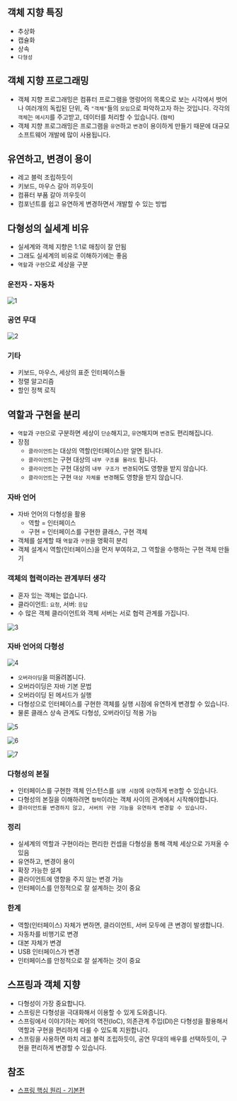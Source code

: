 ## 객체 지향 특징
* 추상화
* 캡슐화
* 상속
* ```다형성```

## 객체 지향 프로그래밍
* 객체 지향 프로그래밍은 컴퓨터 프로그램을 명렁어의 목록으로 보는 시각에서 벗어나 여러개의 독립된 단위, 즉 ```"객체"```들의 ```모임```으로 파악하고자 하는 것입니다. 각각의 ```객체```는 ```메시지```를 주고받고, 데이터를 처리할 수 있습니다. (```협력```)
* 객체 지향 프로그래밍은 프로그램을 ```유연```하고 ```변경```이 용이하게 만들기 때문에 대규모 소프트웨어 개발에 많이 사용됩니다.

## 유연하고, 변경이 용이
* 레고 블럭 조립하듯이
* 키보드, 마우스 갈아 끼우듯이
* 컴퓨터 부품 갈아 끼우듯이
* 컴포넌트를 쉽고 유연하게 변경하면서 개발할 수 있는 방법

## 다형성의 실세계 비유
* 실세계와 객체 지향은 1:1로 매칭이 잘 안됨
* 그래도 실세계의 비유로 이해하기에는 좋음
* ```역할```과 ```구현```으로 세상을 구분

### 운전자 - 자동차   
![1](https://raw.githubusercontent.com/smpark1020/tistory/master/Spring/%5B%EC%8A%A4%ED%94%84%EB%A7%81%20%ED%95%B5%EC%8B%AC%20%EC%9B%90%EB%A6%AC%20-%20%EA%B8%B0%EB%B3%B8%ED%8E%B8%5D%20%EC%A2%8B%EC%9D%80%20%EA%B0%9D%EC%B2%B4%20%EC%A7%80%ED%96%A5%20%ED%94%84%EB%A1%9C%EA%B7%B8%EB%9E%98%EB%B0%8D%EC%9D%B4%EB%9E%80/1.PNG)   

### 공연 무대   
![2](https://raw.githubusercontent.com/smpark1020/tistory/master/Spring/%5B%EC%8A%A4%ED%94%84%EB%A7%81%20%ED%95%B5%EC%8B%AC%20%EC%9B%90%EB%A6%AC%20-%20%EA%B8%B0%EB%B3%B8%ED%8E%B8%5D%20%EC%A2%8B%EC%9D%80%20%EA%B0%9D%EC%B2%B4%20%EC%A7%80%ED%96%A5%20%ED%94%84%EB%A1%9C%EA%B7%B8%EB%9E%98%EB%B0%8D%EC%9D%B4%EB%9E%80/2.PNG)   

### 기타
* 키보드, 마우스, 세상의 표준 인터페이스들
* 정렬 알고리즘
* 할인 정책 로직

## 역할과 구현을 분리
* ```역할```과 ```구현```으로 구분하면 세상이 ```단순```해지고, ```유연```해지며 ```변경```도 편리해집니다.
* 장점
  * ```클라이언트```는 대상의 역할(인터페이스)만 알면 됩니다.
  * ```클라이언트```는 구현 대상의 ```내부 구조를 몰라도``` 됩니다.
  * ```클라이언트```는 구현 대상의 ```내부 구조가 변경```되어도 영향을 받지 않습니다.
  * ```클라이언트```는 구현 ```대상 자체를 변경```해도 영향을 받지 않습니다.

### 자바 언어
* 자바 언어의 다형성을 활용
  * 역할 = 인터페이스
  * 구현 = 인터페이스를 구현한 클래스, 구현 객체
* 객체를 설계할 때 ```역할```과 ```구현```을 명확히 분리
* 객체 설계시 역할(인터페이스)을 먼저 부여하고, 그 역할을 수행하는 구현 객체 만들기

### 객체의 협력이라는 관계부터 생각
* 혼자 있는 객체는 없습니다.
* 클라이언트: ```요청```, 서버: ```응답```
* 수 많은 객체 클라이언트와 객체 서버는 서로 협력 관계를 가집니다.

![3](https://raw.githubusercontent.com/smpark1020/tistory/master/Spring/%5B%EC%8A%A4%ED%94%84%EB%A7%81%20%ED%95%B5%EC%8B%AC%20%EC%9B%90%EB%A6%AC%20-%20%EA%B8%B0%EB%B3%B8%ED%8E%B8%5D%20%EC%A2%8B%EC%9D%80%20%EA%B0%9D%EC%B2%B4%20%EC%A7%80%ED%96%A5%20%ED%94%84%EB%A1%9C%EA%B7%B8%EB%9E%98%EB%B0%8D%EC%9D%B4%EB%9E%80/3.PNG)   

### 자바 언어의 다형성
![4](https://raw.githubusercontent.com/smpark1020/tistory/master/Spring/%5B%EC%8A%A4%ED%94%84%EB%A7%81%20%ED%95%B5%EC%8B%AC%20%EC%9B%90%EB%A6%AC%20-%20%EA%B8%B0%EB%B3%B8%ED%8E%B8%5D%20%EC%A2%8B%EC%9D%80%20%EA%B0%9D%EC%B2%B4%20%EC%A7%80%ED%96%A5%20%ED%94%84%EB%A1%9C%EA%B7%B8%EB%9E%98%EB%B0%8D%EC%9D%B4%EB%9E%80/4.PNG)   
* ```오버라이딩```을 떠올려봅니다.
* 오버라이딩은 자바 기본 문법
* 오버라이딩 된 메서드가 실행
* 다형성으로 인터페이스를 구현한 객체를 실행 시점에 유연하게 변경할 수 있습니다.
* 물론 클래스 상속 관계도 다형성, 오버라이딩 적용 가능

![5](https://raw.githubusercontent.com/smpark1020/tistory/master/Spring/%5B%EC%8A%A4%ED%94%84%EB%A7%81%20%ED%95%B5%EC%8B%AC%20%EC%9B%90%EB%A6%AC%20-%20%EA%B8%B0%EB%B3%B8%ED%8E%B8%5D%20%EC%A2%8B%EC%9D%80%20%EA%B0%9D%EC%B2%B4%20%EC%A7%80%ED%96%A5%20%ED%94%84%EB%A1%9C%EA%B7%B8%EB%9E%98%EB%B0%8D%EC%9D%B4%EB%9E%80/5.PNG)   

![6](https://raw.githubusercontent.com/smpark1020/tistory/master/Spring/%5B%EC%8A%A4%ED%94%84%EB%A7%81%20%ED%95%B5%EC%8B%AC%20%EC%9B%90%EB%A6%AC%20-%20%EA%B8%B0%EB%B3%B8%ED%8E%B8%5D%20%EC%A2%8B%EC%9D%80%20%EA%B0%9D%EC%B2%B4%20%EC%A7%80%ED%96%A5%20%ED%94%84%EB%A1%9C%EA%B7%B8%EB%9E%98%EB%B0%8D%EC%9D%B4%EB%9E%80/6.PNG)   

![7](https://raw.githubusercontent.com/smpark1020/tistory/master/Spring/%5B%EC%8A%A4%ED%94%84%EB%A7%81%20%ED%95%B5%EC%8B%AC%20%EC%9B%90%EB%A6%AC%20-%20%EA%B8%B0%EB%B3%B8%ED%8E%B8%5D%20%EC%A2%8B%EC%9D%80%20%EA%B0%9D%EC%B2%B4%20%EC%A7%80%ED%96%A5%20%ED%94%84%EB%A1%9C%EA%B7%B8%EB%9E%98%EB%B0%8D%EC%9D%B4%EB%9E%80/7.PNG)

### 다형성의 본질
* 인터페이스를 구현한 객체 인스턴스를 ```실행 시점```에 ```유연```하게 ```변경```할 수 있습니다.
* 다형성의 본질을 이해하려면 ```협력```이라는 객체 사이의 관계에서 시작해야합니다.
* ```클라이언트를 변경하지 않고, 서버의 구현 기능을 유연하게 변경할 수 있습니다.```

### 정리
* 실세계의 역할과 구현이라는 편리한 컨셉을 다형성을 통해 객체 세상으로 가져올 수 있음
* 유연하고, 변경이 용이
* 확장 가능한 설계
* 클라이언트에 영향을 주지 않는 변경 가능
* 인터페이스를 안정적으로 잘 설계하는 것이 중요

### 한계
* 역할(인터페이스) 자체가 변하면, 클라이언트, 서버 모두에 큰 변경이 발생합니다.
* 자동차를 비행기로 변경
* 대본 자체가 변경
* USB 인터페이스가 변경
* 인터페이스를 안정적으로 잘 설계하는 것이 중요

## 스프링과 객체 지향
* 다형성이 가장 중요합니다.
* 스프링은 다형성을 극대화해서 이용할 수 있게 도와줍니다.
* 스프링에서 이야기하는 제어의 역전(IoC), 의존관계 주입(DI)은 다형성을 활용해서 역할과 구현을 편리하게 다룰 수 있도록 지원합니다.
* 스프링을 사용하면 마치 레고 블럭 조립하듯이, 공연 무대의 배우를 선택하듯이, 구현을 편리하게 변경할 수 있습니다.

## 참조
* [스프링 핵심 원리 - 기본편](https://www.inflearn.com/course/%EC%8A%A4%ED%94%84%EB%A7%81-%ED%95%B5%EC%8B%AC-%EC%9B%90%EB%A6%AC-%EA%B8%B0%EB%B3%B8%ED%8E%B8/dashboard)